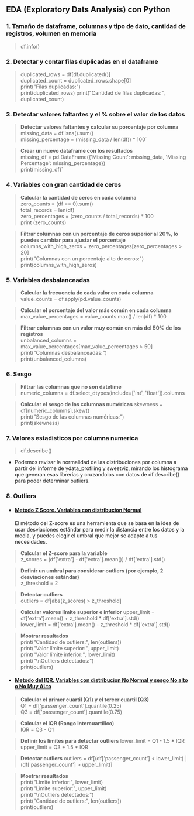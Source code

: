 ## EDA (Exploratory Dats Analysis) con Python

### 1. Tamaño de dataframe, columnas y tipo de dato, cantidad de registros, volumen en memoria

>df.info()

### 2. Detectar y contar filas duplicadas en el dataframe
>duplicated_rows = df[df.duplicated()]  
>duplicated_count = duplicated_rows.shape[0]  
>print("Filas duplicadas:")  
>print(duplicated_rows)
>print("Cantidad de filas duplicadas:", duplicated_count)

### 3. Detectar valores faltantes y el % sobre el valor de los datos

> **Detectar valores faltantes y calcular su porcentaje por columna**  
>missing_data = df.isna().sum()  
>missing_percentage = (missing_data / len(df)) * 100`

> **Crear un nuevo dataframe con los resultados**  
>missing_df = pd.DataFrame({'Missing Count': missing_data, 'Missing Percentage': missing_percentage})  
>print(missing_df)`

### 4. Variables con gran cantidad de ceros

> **Calcular la cantidad de ceros en cada columna**  
> zero_counts = (df == 0).sum()  
> total_records = len(df)  
> zero_percentages = (zero_counts / total_records) * 100  
> print (zero_counts)

> **Filtrar columnas con un porcentaje de ceros superior al 20%, lo puedes cambiar para ajustar el porcentaje**  
> columns_with_high_zeros = zero_percentages[zero_percentages > 20]  
> print("Columnas con un porcentaje alto de ceros:")  
> print(columns_with_high_zeros)

### 5. Variables desbalanceadas
> **Calcular la frecuencia de cada valor en cada columna**  
> value_counts = df.apply(pd.value_counts)  

> **Calcular el porcentaje del valor más común en cada columna**  
> max_value_percentages = value_counts.max() / len(df) * 100  

> **Filtrar columnas con un valor muy común en más del 50% de los registros**  
> unbalanced_columns = max_value_percentages[max_value_percentages > 50]  
> print("Columnas desbalanceadas:")  
> print(unbalanced_columns)  

### 6. Sesgo
> **Filtrar las columnas que no son datetime**  
> numeric_columns = df.select_dtypes(include=['int', 'float']).columns  

> **Calcular el sesgo de las columnas numéricas**
> skewness = df[numeric_columns].skew()  
> print("Sesgo de las columnas numéricas:")  
> print(skewness)  

### 7. Valores estadisticos por columna numerica
> df.describe()

- Podemos revisar la normalidad de las distribuciones por columna a partir del informe de ydata_profiling y sweetviz, mirando los histograma que generan esas librerias y cruzandolos con datos de df.describe() para poder determinar outliers.

### 8. Outliers

- #### <ins>Metodo Z Score. Variables con distribucion Normal</ins>  
  El método del Z-score es una herramienta que se basa en la idea de usar desviaciones estándar para medir la distancia       entre los datos y la media, y puedes elegir el umbral que mejor se adapte a tus necesidades.  

>  **Calcular el Z-score para la variable**  
> z_scores = (df['extra'] - df['extra'].mean()) / df['extra'].std()  

> **Definir un umbral para considerar outliers (por ejemplo, 2 desviaciones estándar)**  
> z_threshold = 2  

> **Detectar outliers**  
> outliers = df[abs(z_scores) > z_threshold]  

> **Calcular valores límite superior e inferior**
> upper_limit = df['extra'].mean() + z_threshold * df['extra'].std()  
> lower_limit = df['extra'].mean() - z_threshold * df['extra'].std()  

> **Mostrar resultados**  
> print("Cantidad de outliers:", len(outliers))  
> print("Valor límite superior:", upper_limit)  
> print("Valor límite inferior:", lower_limit)  
> print("\nOutliers detectados:")  
> print(outliers)

- #### <ins>Metodo del IQR. Variables con distribucion No Normal y sesgo No alto o No Muy ALto </ins>  

> **Calcular el primer cuartil (Q1) y el tercer cuartil (Q3)**  
> Q1 = df['passenger_count'].quantile(0.25)  
> Q3 = df['passenger_count'].quantile(0.75)  

> **Calcular el IQR (Rango Intercuartílico)**  
> IQR = Q3 - Q1  

> **Definir los límites para detectar outliers**
> lower_limit = Q1 - 1.5 * IQR  
> upper_limit = Q3 + 1.5 * IQR  

> **Detectar outliers**
> outliers = df[(df['passenger_count'] < lower_limit) | (df['passenger_count'] > upper_limit)]  

> **Mostrar resultados**  
> print("Límite inferior:", lower_limit)  
> print("Límite superior:", upper_limit)  
> print("\nOutliers detectados:")  
> print("Cantidad de outliers:", len(outliers))  
> print(outliers)  
